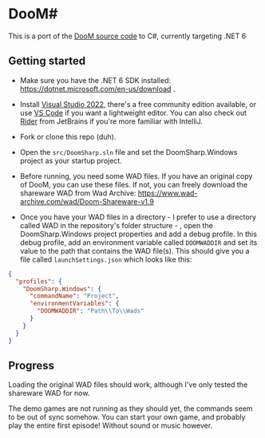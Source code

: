 # DooM#

This is a port of the [DooM source code](https://github.com/id-Software/DOOM/tree/master/linuxdoom-1.10) to C#, currently targeting .NET 6

## Getting started

* Make sure you have the .NET 6 SDK installed: https://dotnet.microsoft.com/en-us/download .

* Install [Visual Studio 2022](https://visualstudio.microsoft.com/downloads), there's a free community edition available, or use [VS Code](https://code.visualstudio.com/) if you want a lightweight editor. You can also check out [Rider](https://www.jetbrains.com/rider) from JetBrains if you're more familiar with IntelliJ.

* Fork or clone this repo (duh).

* Open the `src/DoomSharp.sln` file and set the DoomSharp.Windows project as your startup project.

* Before running, you need some WAD files. If you have an original copy of DooM, you can use these files. If not, you can freely download the shareware WAD from Wad Archive: https://www.wad-archive.com/wad/Doom-Shareware-v1.9

* Once you have your WAD files in a directory - I prefer to use a directory called WAD in the repository's folder structure - , open the DoomSharp.Windows project properties and add a debug profile. In this debug profile, add an environment variable called `DOOMWADDIR` and set its value to the path that contains the WAD file(s).
This should give you a file called `launchSettings.json` which looks like this:
```json
{
  "profiles": {
    "DoomSharp.Windows": {
      "commandName": "Project",
      "environmentVariables": {
        "DOOMWADDIR": "Path\\To\\Wads"
      }
    }
  }
}
```

## Progress
Loading the original WAD files should work, although I've only tested the shareware WAD for now. 

The demo games are not running as they should yet, the commands seem to be out of sync somehow. 
You can start your own game, and probably play the entire first episode! Without sound or music however.
